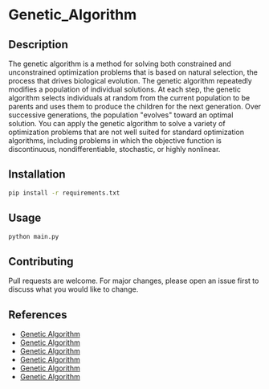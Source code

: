 # Genetic_Algorithm

## Description
The genetic algorithm is a method for solving both constrained and unconstrained optimization problems that is based on natural selection, the process that drives biological evolution. The genetic algorithm repeatedly modifies a population of individual solutions. At each step, the genetic algorithm selects individuals at random from the current population to be parents and uses them to produce the children for the next generation. Over successive generations, the population "evolves" toward an optimal solution. You can apply the genetic algorithm to solve a variety of optimization problems that are not well suited for standard optimization algorithms, including problems in which the objective function is discontinuous, nondifferentiable, stochastic, or highly nonlinear. 

## Installation
```bash
pip install -r requirements.txt
```

## Usage
```bash
python main.py
```

## Contributing
Pull requests are welcome. For major changes, please open an issue first to discuss what you would like to change.

## References
- [Genetic Algorithm](https://www.mathworks.com/help/gads/what-is-the-genetic-algorithm.html)
- [Genetic Algorithm](https://en.wikipedia.org/wiki/Genetic_algorithm)
- [Genetic Algorithm](https://www.geeksforgeeks.org/genetic-algorithms/)
- [Genetic Algorithm](https://www.tutorialspoint.com/genetic_algorithms/genetic_algorithms_quick_guide.htm)
- [Genetic Algorithm](https://www.sciencedirect.com/topics/computer-science/genetic-algorithm)
- [Genetic Algorithm](https://www.sciencedirect.com/topics/computer-science/genetic-algorithm)


